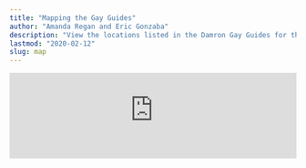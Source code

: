 ```yaml
---
title: "Mapping the Gay Guides"
author: "Amanda Regan and Eric Gonzaba"
description: "View the locations listed in the Damron Gay Guides for the South between 1965 and 1980."
lastmod: "2020-02-12"
slug: map
---
```


<script type="text/javascript" src="https://cdnjs.cloudflare.com/ajax/libs/iframe-resizer/3.5.16/iframeResizer.min.js"></script>
<style>
  iframe {
    min-width: 100%;
  }
</style>

<iframe id="myIframe" src="https://mappingthegayguides.shinyapps.io/MappingtheNewGaySouth/" scrolling="no" frameborder="no" style="float:right;">
</iframe>

<script>
  iFrameResize({
    heightCalculationMethod: 'taggedElement'
  });
</script>
